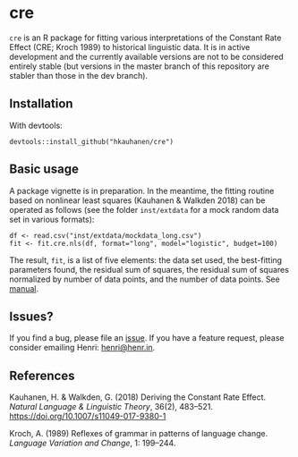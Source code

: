 # cre

`cre` is an R package for fitting various interpretations of the Constant Rate Effect (CRE; Kroch 1989) to historical linguistic data. It is in active development and the currently available versions are not to be considered entirely stable (but versions in the master branch of this repository are stabler than those in the dev branch).


## Installation

With devtools:

```{r}
devtools::install_github("hkauhanen/cre")
```


## Basic usage

A package vignette is in preparation. In the meantime, the fitting routine based on nonlinear least squares (Kauhanen & Walkden 2018) can be operated as follows (see the folder `inst/extdata` for a mock random data set in various formats):

```{r}
df <- read.csv("inst/extdata/mockdata_long.csv")
fit <- fit.cre.nls(df, format="long", model="logistic", budget=100)
```

The result, `fit`, is a list of five elements: the data set used, the best-fitting parameters found, the residual sum of squares, the residual sum of squares normalized by number of data points, and the number of data points. See [manual](cre.pdf).


## Issues?

If you find a bug, please file an [issue](issues). If you have a feature request, please consider emailing Henri: [henri@henr.in](mailto:henri@henr.in).


## References

Kauhanen, H. & Walkden, G. (2018) Deriving the Constant Rate Effect. *Natural Language & Linguistic Theory*, 36(2), 483–521. <https://doi.org/10.1007/s11049-017-9380-1>

Kroch, A. (1989) Reflexes of grammar in patterns of language change. *Language Variation and Change*, 1: 199–244. 
